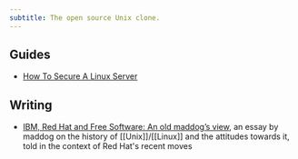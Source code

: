 ```yaml
---
subtitle: The open source Unix clone.
---
```

## Guides

- [How To Secure A Linux Server](https://github.com/imthenachoman/How-To-Secure-A-Linux-Server)

## Writing

- [IBM, Red Hat and Free Software: An old maddog’s view](https://www.lpi.org/blog/2023/07/30/ibm-red-hat-and-free-software-an-old-maddogs-view/), an essay by maddog on the history of [[Unix]]/[[Linux]] and the attitudes towards it, told in the context of Red Hat's recent moves
